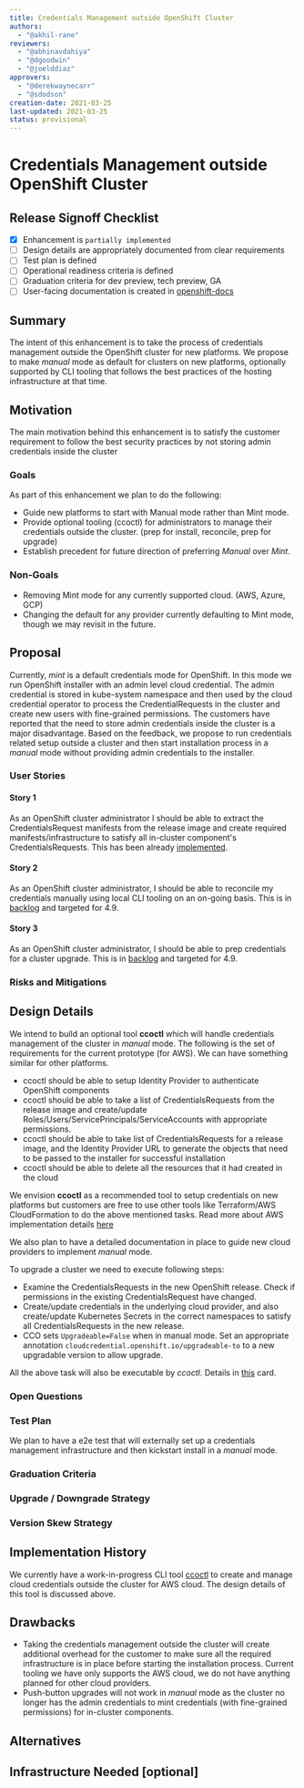 ```yaml
---
title: Credentials Management outside OpenShift Cluster
authors:
  - "@akhil-rane"
reviewers:
  - "@abhinavdahiya"
  - "@dgoodwin"
  - "@joelddiaz"
approvers:
  - "@derekwaynecarr"
  - "@sdodson"
creation-date: 2021-03-25
last-updated: 2021-03-25
status: provisional
---
```


# Credentials Management outside OpenShift Cluster

## Release Signoff Checklist

- [x] Enhancement is `partially implemented`
- [ ] Design details are appropriately documented from clear requirements
- [ ] Test plan is defined
- [ ] Operational readiness criteria is defined
- [ ] Graduation criteria for dev preview, tech preview, GA
- [ ] User-facing documentation is created in [openshift-docs](https://github.com/openshift/openshift-docs/)

## Summary

The intent of this enhancement is to take the process of credentials management outside the OpenShift cluster for new 
platforms. We propose to make *manual* mode as default for clusters on new platforms, optionally supported by CLI tooling
that follows the best practices of the hosting infrastructure at that time.

## Motivation

The main motivation behind this enhancement is to satisfy the customer requirement to follow the best security practices 
by not storing admin credentials inside the cluster

### Goals

As part of this enhancement we plan to do the following:
* Guide new platforms to start with Manual mode rather than Mint mode.
* Provide optional tooling (ccoctl) for administrators to manage their credentials outside the cluster. (prep for install, reconcile, prep for upgrade)
* Establish precedent for future direction of preferring *Manual* over *Mint*.

### Non-Goals

* Removing Mint mode for any currently supported cloud. (AWS, Azure, GCP)
* Changing the default for any provider currently defaulting to Mint mode, though we may revisit in the future.

## Proposal

Currently, *mint* is a default credentials mode for OpenShift. In this mode we run OpenShift installer with an admin 
level cloud credential. The admin credential is stored in kube-system namespace and then used by the cloud credential 
operator to process the CredentialRequests in the cluster and create new users with fine-grained permissions.
The customers have reported that the need to store admin credentials inside the cluster is a major disadvantage. Based 
on the feedback, we propose to run credentials related setup outside a cluster and then start installation process in a 
*manual* mode without providing admin credentials to the installer.

### User Stories

#### Story 1
As an OpenShift cluster administrator I should be able to extract the CredentialsRequest manifests from the release image 
and create required manifests/infrastructure to satisfy all in-cluster component's CredentialsRequests. This has been 
already [implemented](https://github.com/openshift/cloud-credential-operator/blob/master/docs/ccoctl.md).

#### Story 2
As an OpenShift cluster administrator, I should be able to reconcile my credentials manually using local CLI tooling on 
an on-going basis. This is in [backlog](https://issues.redhat.com/browse/CCO-106) and targeted for 4.9.

#### Story 3
As an OpenShift cluster administrator, I should be able to prep credentials for a cluster upgrade. This is in [backlog](https://issues.redhat.com/browse/CCO-106) 
and targeted for 4.9.

### Risks and Mitigations

## Design Details

We intend to build an optional tool **ccoctl** which will handle credentials management of the cluster in *manual* mode. 
The following is the set of requirements for the current prototype (for AWS). We can have something similar for other 
platforms.

* ccoctl should be able to setup Identity Provider to authenticate OpenShift components
* ccoctl should be able to take a list of CredentialsRequests from the release image and create/update 
  Roles/Users/ServicePrincipals/ServiceAccounts with appropriate permissions.
* ccoctl should be able to take list of CredentialsRequests for a release image, and the Identity Provider URL to generate 
  the objects that need to be passed to the installer for successful installation
* ccoctl should be able to delete all the resources that it had created in the cloud

We envision **ccoctl** as a recommended tool to setup credentials on new platforms but customers are free to use other 
tools like Terraform/AWS CloudFormation to do the above mentioned tasks. Read more about AWS implementation details [here](https://github.com/openshift/cloud-credential-operator/blob/master/docs/ccoctl.md)

We also plan to have a detailed documentation in place to guide new cloud providers to implement *manual* mode.

To upgrade a cluster we need to execute following steps:
* Examine the CredentialsRequests in the new OpenShift release. Check if permissions in the existing CredentialsRequest
  have changed.
* Create/update credentials in the underlying cloud provider, and also create/update Kubernetes Secrets in the correct
  namespaces to satisfy all CredentialsRequests in the new release.
* CCO sets `Upgradeable=False` when in manual mode. Set an appropriate annotation `cloudcredential.openshift.io/upgradeable-to` 
  to a new upgradable version to allow upgrade.

All the above task will also be executable by *ccoctl*. Details in [this](https://issues.redhat.com/browse/CCO-84) card.

### Open Questions

### Test Plan

We plan to have a e2e test that will externally set up a credentials management infrastructure and then kickstart 
install in a *manual* mode.

### Graduation Criteria

### Upgrade / Downgrade Strategy

### Version Skew Strategy

## Implementation History

We currently have a work-in-progress CLI tool [ccoctl](https://github.com/openshift/cloud-credential-operator/blob/master/docs/ccoctl.md) 
to create and manage cloud credentials outside the cluster for AWS cloud. The design details of this tool is discussed above.

## Drawbacks

* Taking the credentials management outside the cluster will create additional overhead for the customer to make sure all
  the required infrastructure is in place before starting the installation process. Current tooling we have only supports
  the AWS cloud, we do not have anything planned for other cloud providers.
* Push-button upgrades will not work in *manual* mode as the cluster no longer has the admin credentials to mint credentials 
  (with fine-grained permissions) for in-cluster components.

## Alternatives

## Infrastructure Needed [optional]

